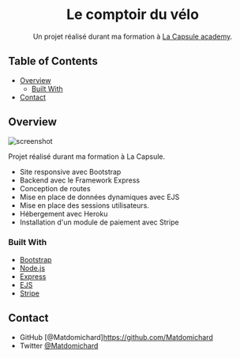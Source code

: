 <!-- Please update value in the {}  -->

<h1 align="center">Le comptoir du vélo</h1>

<div align="center">
   Un projet réalisé durant ma formation à  <a href="https://www.lacapsule.academy/" target="_blank">La Capsule academy</a>.
</div>


<!-- TABLE OF CONTENTS -->

## Table of Contents

- [Overview](#overview)
  - [Built With](#built-with)
- [Contact](#contact)

<!-- OVERVIEW -->

## Overview

![screenshot](https://res.cloudinary.com/dyx38qkbh/image/upload/v1617539663/Portfolio/Le_Comptoir_du_ve%CC%81lo_otcb3v.png)

Projet réalisé durant ma formation à La Capsule.

 - Site responsive avec Bootstrap
 - Backend avec le Framework Express
 - Conception de routes
 - Mise en place de données dynamiques avec EJS
 - Mise en place des sessions utilisateurs.
 - Hébergement avec  Heroku
 - Installation d'un module de paiement avec Stripe

### Built With

<!-- This section should list any major frameworks that you built your project using. Here are a few examples.-->

- [Bootstrap](https://getbootstrap.com/)
- [Node.js](https://nodejs.org/)
- [Express](https://expressjs.com/)
- [EJS](https://ejs.co/)
- [Stripe](https://stripe.com/)



## Contact
- GitHub [@Matdomichard]https://github.com/Matdomichard
- Twitter [@Matdomichard](https://twitter.com/Matdomichard)

